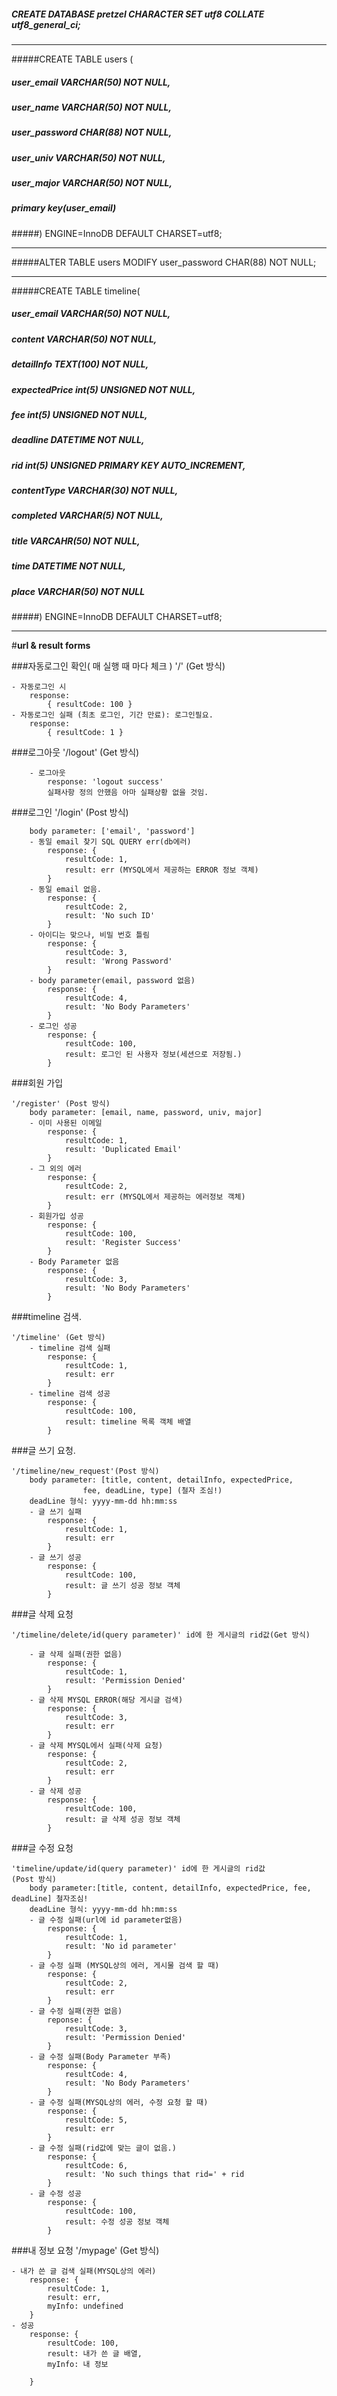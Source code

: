 ##### CREATE DATABASE pretzel CHARACTER SET utf8 COLLATE utf8_general_ci;

---

#####CREATE TABLE users (
#####    user_email VARCHAR(50) NOT NULL,
#####    user_name VARCHAR(50) NOT NULL,
#####    user_password CHAR(88) NOT NULL,
#####    user_univ VARCHAR(50) NOT NULL,
#####    user_major VARCHAR(50) NOT NULL,
#####    primary key(user_email)
#####) ENGINE=InnoDB DEFAULT CHARSET=utf8;

---

#####ALTER TABLE users MODIFY user_password CHAR(88) NOT NULL;

---

#####CREATE TABLE timeline(
#####    user_email VARCHAR(50) NOT NULL,
#####    content VARCHAR(50) NOT NULL,
#####    detailInfo TEXT(100) NOT NULL,
#####    expectedPrice int(5) UNSIGNED NOT NULL,
#####    fee int(5) UNSIGNED NOT NULL,
#####    deadline DATETIME NOT NULL,
#####    rid int(5) UNSIGNED PRIMARY KEY AUTO_INCREMENT,
#####    contentType VARCHAR(30) NOT NULL,
#####    completed VARCHAR(5) NOT NULL,
#####    title VARCAHR(50) NOT NULL,
#####    time DATETIME NOT NULL,
#####    place VARCHAR(50) NOT NULL
#####) ENGINE=InnoDB DEFAULT CHARSET=utf8;

---

#**url & result forms**

###자동로그인 확인( 매 실행 때 마다 체크 )
'/' (Get 방식)

    - 자동로그인 시
        response:
            { resultCode: 100 }
    - 자동로그인 실패 (최초 로그인, 기간 만료): 로그인필요.
        response: 
            { resultCode: 1 }
    

###로그아웃
'/logout' (Get 방식)
```
    - 로그아웃
        response: 'logout success'
        실패사항 정의 안했음 아마 실패상황 없을 것임.
```

###로그인 '/login' (Post 방식)
```
    body parameter: ['email', 'password']
    - 동일 email 찾기 SQL QUERY err(db에러)
        response: {
            resultCode: 1,
            result: err (MYSQL에서 제공하는 ERROR 정보 객체)
        }
    - 동일 email 없음.
        response: {
            resultCode: 2,
            result: 'No such ID'
        }
    - 아이디는 맞으나, 비밀 번호 틀림
        response: {
            resultCode: 3,
            result: 'Wrong Password'
        }
    - body parameter(email, password 없음)
        response: {
            resultCode: 4,
            result: 'No Body Parameters'
        }
    - 로그인 성공
        response: {
            resultCode: 100,
            result: 로그인 된 사용자 정보(세션으로 저장됨.)
        }
```
###회원 가입

```
'/register' (Post 방식)
    body parameter: [email, name, password, univ, major]
    - 이미 사용된 이메일
        response: {
            resultCode: 1,
            result: 'Duplicated Email'
        }
    - 그 외의 에러
        response: {
            resultCode: 2,
            result: err (MYSQL에서 제공하는 에러정보 객체)
        }
    - 회원가입 성공
        response: {
            resultCode: 100,
            result: 'Register Success'
        }
    - Body Parameter 없음
        response: {
            resultCode: 3,
            result: 'No Body Parameters'
        }
```


###timeline 검색.

```
'/timeline' (Get 방식)
    - timeline 검색 실패
        response: {
            resultCode: 1,
            result: err
        }
    - timeline 검색 성공
        response: {
            resultCode: 100,
            result: timeline 목록 객체 배열
        }
```
 

###글 쓰기 요청.

```
'/timeline/new_request'(Post 방식)
    body parameter: [title, content, detailInfo, expectedPrice, 
                fee, deadLine, type] (철자 조심!)
    deadLine 형식: yyyy-mm-dd hh:mm:ss
    - 글 쓰기 실패
        response: {
            resultCode: 1,
            result: err
        }
    - 글 쓰기 성공
        response: {
            resultCode: 100,
            result: 글 쓰기 성공 정보 객체
        }
```

###글 삭제 요청 
```
'/timeline/delete/id(query parameter)' id에 한 게시글의 rid값(Get 방식)

    - 글 삭제 실패(권한 없음)
        response: {
            resultCode: 1,
            result: 'Permission Denied'
        }
    - 글 삭제 MYSQL ERROR(해당 게시글 검색)
        response: {
            resultCode: 3,
            result: err
        }
    - 글 삭제 MYSQL에서 실패(삭제 요청)
        response: {
            resultCode: 2,
            result: err
        }
    - 글 삭제 성공
        response: {
            resultCode: 100,
            result: 글 삭제 성공 정보 객체
        }
```
###글 수정 요청

```
'timeline/update/id(query parameter)' id에 한 게시글의 rid값
(Post 방식)
    body parameter:[title, content, detailInfo, expectedPrice, fee, deadLine] 철자조심!
    deadLine 형식: yyyy-mm-dd hh:mm:ss
    - 글 수정 실패(url에 id parameter없음)
        response: {
            resultCode: 1,
            result: 'No id parameter'
        }
    - 글 수정 실패 (MYSQL상의 에러, 게시물 검색 할 때)
        response: {
            resultCode: 2,
            result: err
        }
    - 글 수정 실패(권한 없음)
        reponse: {
            resultCode: 3,
            result: 'Permission Denied'
        }
    - 글 수정 실패(Body Parameter 부족)
        response: {
            resultCode: 4,
            result: 'No Body Parameters'
        }
    - 글 수정 실패(MYSQL상의 에러, 수정 요청 할 때)
        response: {
            resultCode: 5,
            result: err
        }
    - 글 수정 실패(rid값에 맞는 글이 없음.)
        response: {
            resultCode: 6,
            result: 'No such things that rid=' + rid
        }
    - 글 수정 성공
        response: {
            resultCode: 100,
            result: 수정 성공 정보 객체
        }
```
###내 정보 요청
'/mypage' (Get 방식)

    - 내가 쓴 글 검색 실패(MYSQL상의 에러)
        response: {
            resultCode: 1,
            result: err,
            myInfo: undefined
        }
    - 성공
        response: {
            resultCode: 100,
            result: 내가 쓴 글 배열,
            myInfo: 내 정보

        }